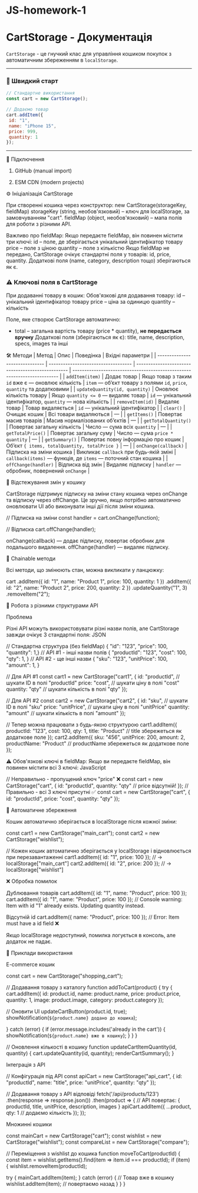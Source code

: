 # JS-homework-1


# CartStorage - Документація

`CartStorage` - це гнучкий клас для управління кошиком покупок з автоматичним збереженням в `localStorage`.

---

### 🚀 Швидкий старт

```javascript
// Стандартне використання
const cart = new CartStorage();

// Додаємо товар
cart.addItem({
 id: "1",
 name: "iPhone 15",
 price: 999,
 quantity: 1
});
```

---

🔗 Підключення

1. GitHub (manual import)

<script src="https://raw.githubusercontent.com/MikoleUa/cart-storage/main/dist/cart-storage.js"></script>

2. ESM CDN (modern projects)

<script type="module">
import { CartStorage } from 'https://cdn.jsdelivr.net/gh/MikoleUa/cart-storage@main/dist/cart-storage.esm.js';
</script>


⚙️ Ініціалізація CartStorage

При створенні кошика через конструктор:
new CartStorage(storageKey, fieldMap)
storageKey (string, необов'язковий) – ключ для localStorage, за замовчуванням "cart".
fieldMap (object, необов'язковий) – мапа полів для роботи з різними API.

Важливо про fieldMap:
Якщо передаєте fieldMap, він повинен містити три ключі:
    id – поле, де зберігається унікальний ідентифікатор товару
    price – поле з ціною
    quantity – поле з кількістю
Якщо fieldMap не передано, CartStorage очікує стандартні поля у товарів:
id, price, quantity.
Додаткові поля (name, category, description тощо) зберігаються як є.

### ⚠️ Ключові поля в CartStorage

При додаванні товару в кошик:
Обов'язкові для додавання товару:
    id – унікальний ідентифікатор товару
    price – ціна за одиницю
    quantity – кількість

Поле, яке створює CartStorage автоматично:
- total – загальна вартість товару (price * quantity), **не передається вручну**
Додаткові поля (зберігаються як є):
title, name, description, specs, images та інші

🛠️ Методи
| Метод                          | Опис                                | Поведінка                                         | Вхідні параметри                                                         |
| ------------------------------ | ----------------------------------- | ------------------------------------------------- | ------------------------------------------------------------------------ |
| `addItem(item)`                | Додає товар                         | Якщо товар з таким `id` вже є — оновлює кількість | `item` — об’єкт товару з полями `id`, `price`, `quantity` та додатковими |
| `updateQuantity(id, quantity)` | Оновлює кількість товару            | Якщо `quantity <= 0` — видаляє товар              | `id` — унікальний ідентифікатор, `quantity` — нова кількість             |
| `removeItem(id)`               | Видаляє товар                       | Товар видаляється                                 | `id` — унікальний ідентифікатор                                          |
| `clear()`                      | Очищає кошик                        | Всі товари видаляються                            | —                                                                        |
| `getItems()`                   | Повертає масив товарів              | Масив нормалізованих об’єктів                     | —                                                                        |
| `getTotalQuantity()`           | Повертає загальну кількість         | Число — сума всіх `quantity`                      | —                                                                        |
| `getTotalPrice()`              | Повертає загальну суму              | Число — сума `price * quantity`                   | —                                                                        |
| `getSummary()`                 | Повертає повну інформацію про кошик | Об’єкт `{ items, totalQuantity, totalPrice }`     | —                                                                        |
| `onChange(callback)`           | Підписка на зміни кошика            | Викликає `callback` при будь-якій зміні           | `callback(items)` — функція, де `items` — поточний стан кошика           |
| `offChange(handler)`           | Відписка від змін                   | Видаляє підписку                                  | `handler` — обробник, повернений `onChange`                              |

🔄 Відстежування змін у кошику

CartStorage підтримує підписку на зміни стану кошика через onChange та відписку через offChange.
Це зручно, якщо потрібно автоматично оновлювати UI або виконувати інші дії після зміни кошика.

// Підписка на зміни
const handler = cart.onChange(function);

// Відписка
cart.offChange(handler);

onChange(callback) — додає підписку, повертає обробник для подальшого видалення.
offChange(handler) — видаляє підписку.

🔄 Chainable методи

Всі методи, що змінюють стан, можна викликати у ланцюжку:

cart
 .addItem({ id: "1", name: "Product 1", price: 100, quantity: 1 })
 .addItem({ id: "2", name: "Product 2", price: 200, quantity: 2 })
 .updateQuantity("1", 3)
 .removeItem("2");

🔧 Робота з різними структурами API

Проблема

Різні API можуть використовувати різні назви полів, але CartStorage завжди очікує 3 стандартні поля:
JSON

// Стандартна структура (без fieldMap)
{ "id": "123", "price": 100, "quantity": 1,}
// API #1 - інші назви полів
{ "productId": "123", "cost": 100, "qty": 1, }
// API #2 - ще інші назви
{ "sku": "123", "unitPrice": 100, "amount": 1, }

// Для API #1
const cart1 = new CartStorage("cart1", {
 id: "productId", // шукати ID в полі "productId"
 price: "cost", // шукати ціну в полі "cost"
 quantity: "qty" // шукати кількість в полі "qty"
});

// Для API #2
const cart2 = new CartStorage("cart2", {
 id: "sku", // шукати ID в полі "sku"
 price: "unitPrice", // шукати ціну в полі "unitPrice"
 quantity: "amount" // шукати кількість в полі "amount"
});

// Тепер можна працювати з будь-якою структурою
cart1.addItem({
 productId: "123",
 cost: 100,
 qty: 1,
 title: "Product" // title збережеться як додаткове поле
});
cart2.addItem({
 sku: "456",
 unitPrice: 200,
 amount: 2,
 productName: "Product" // productName збережеться як додаткове поле
});

⚠️ Обов'язкові ключі в fieldMap:
Якщо ви передаєте fieldMap, він повинен містити всі 3 ключі:
JavaScript

// Неправильно - пропущений ключ "price" ❌
const cart = new CartStorage("cart", {
 id: "productId",
 quantity: "qty"
 // price відсутній!
});
// Правильно - всі 3 ключі присутні ✅
const cart = new CartStorage("cart", {
 id: "productId",
 price: "cost",
 quantity: "qty"
});

💾 Автоматичне збереження

Кошик автоматично зберігається в localStorage після кожної зміни:

const cart1 = new CartStorage("main_cart");
const cart2 = new CartStorage("wishlist");

// Кожен кошик автоматично зберігається у localStorage і відновлюється при перезавантаженні
cart1.addItem({ id: "1", price: 100 }); // → localStorage["main_cart"]
cart2.addItem({ id: "2", price: 200 }); // → localStorage["wishlist"]

❌ Обробка помилок

Дублювання товарів
cart.addItem({ id: "1", name: "Product", price: 100 });
cart.addItem({ id: "1", name: "Product", price: 100 });
// Console warning: Item with id "1" already exists. Updating quantity instead.

Відсутній id
cart.addItem({ name: "Product", price: 100 });
// Error: Item must have a id field ❌

Якщо localStorage недоступний, помилка логується в консоль, але додаток не падає.

🎯 Приклади використання

E-commerce кошик

const cart = new CartStorage("shopping_cart");

// Додавання товару з каталогу
function addToCart(product) {
 try {
 cart.addItem({
 id: product.id,
 name: product.name,
 price: product.price,
 quantity: 1,
 image: product.image,
 category: product.category
 });

 // Оновити UI
 updateCartButton(product.id, true);
 showNotification(`${product.name} додано до кошика`);

 } catch (error) {
 if (error.message.includes('already in the cart')) {
 showNotification(`${product.name} вже в кошику`);
 }
 }
}

// Оновлення кількості в кошику
function updateCartItemQuantity(id, quantity) {
 cart.updateQuantity(id, quantity);
 renderCartSummary();
}

Інтеграція з API

// Конфігурація під API
const apiCart = new CartStorage("api_cart", {
 id: "productId",
 name: "title",
 price: "unitPrice",
 quantity: "qty"
});

// Додавання товару з API відповіді
fetch('/api/products/123')
 .then(response => response.json())
 .then(product => {
 // API повертає: { productId, title, unitPrice, description, images }
 apiCart.addItem({
 ...product,
 qty: 1 // додаємо кількість
 });
 });

Множинні кошики

const mainCart = new CartStorage("cart");
const wishlist = new CartStorage("wishlist");
const compareList = new CartStorage("compare");

// Переміщення з wishlist до кошика
function moveToCart(productId) {
 const item = wishlist.getItems().find(item => item.id === productId);
 if (item) {
 wishlist.removeItem(productId);

 try {
 mainCart.addItem(item);
 } catch (error) {
 // Товар вже в кошику
 wishlist.addItem(item); // повертаємо назад
 }
 }
}

```
